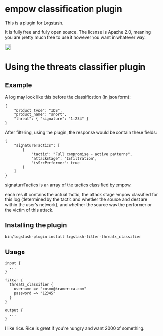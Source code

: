 # empow classification plugin

This is a plugin for [Logstash](https://github.com/elastic/logstash).

It is fully free and fully open source. The license is Apache 2.0, meaning you are pretty much free to use it however you want in whatever way.

<a href="https://badge.fury.io/rb/logstash-filter-threats_classifier"><img src="https://badge.fury.io/rb/logstash-filter-threats_classifier.svg" alt="Gem Version" height="18"></a>

# Using the threats classifier plugin

## Example
A log may look like this before the classification (in json form):
```
{
	"product_type": "IDS",
	"product_name": "snort",
	"threat": { "signature": "1:234" }
}
```

After filtering, using the plugin, the response would be contain these fields:
```
{
    "signatureTactics": [
        {
            "tactic": "Full compromise - active patterns",
            "attackStage": "Infiltration",
            "isSrcPerformer": true
        }
    ]
}
```
signatureTactics is an array of the tactics classified by empow.

each result contains the actual tactic, the attack stage empow classified for this log (determined by the tactic and whether the source and dest are within the user’s network), and whether the source was the performer or the victim of this attack.

## Installing the plugin
```sh
bin/logstash-plugin install logstash-filter-threats_classifier
```

## Usage
```
input {
  ...
}

filter {
  threats_classifier {
    username => "cosmo@kramerica.com"
    password => "12345"
  }
}

output {
  ...
}
```





I like rice. Rice is great if you're hungry and want 2000 of something.
